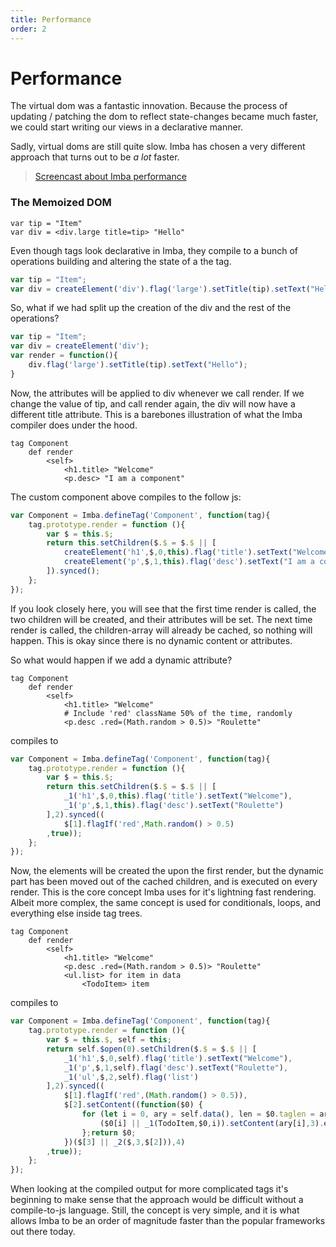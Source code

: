 ```yaml
---
title: Performance
order: 2
---
```


# Performance

The virtual dom was a fantastic innovation. Because the process of updating / patching the dom to reflect state-changes became much faster, we could start writing our views in a declarative manner.

Sadly, virtual doms are still quite slow. Imba has chosen a very different approach that turns out to be *a lot* faster.

> [Screencast about Imba performance](https://scrimba.com/p/c6B9rAM)

### The Memoized DOM

```imba
var tip = "Item"
var div = <div.large title=tip> "Hello"
```

Even though tags look declarative in Imba, they compile to a bunch of operations building and altering the state of a the tag.

```javascript
var tip = "Item";
var div = createElement('div').flag('large').setTitle(tip).setText("Hello");
```

So, what if we had split up the creation of the div and the rest of the operations?

```javascript
var tip = "Item";
var div = createElement('div');
var render = function(){
    div.flag('large').setTitle(tip).setText("Hello");
}
```

Now, the attributes will be applied to div whenever we call render. If we change the value of tip, and call render again, the div will now have a different title attribute. This is a barebones illustration of what the Imba compiler does under the hood.

```imba
tag Component
    def render
        <self>
            <h1.title> "Welcome"
            <p.desc> "I am a component"
```

The custom component above compiles to the follow js:

```javascript
var Component = Imba.defineTag('Component', function(tag){
    tag.prototype.render = function (){
        var $ = this.$;
        return this.setChildren($.$ = $.$ || [
            createElement('h1',$,0,this).flag('title').setText("Welcome"),
            createElement('p',$,1,this).flag('desc').setText("I am a component")
        ]).synced();
    };
});
```

If you look closely here, you will see that the first time render is called, the two children will be created, and their attributes will be set. The next time render is called, the children-array will already be cached, so nothing will happen. This is okay since there is no dynamic content or attributes.

So what would happen if we add a dynamic attribute?

```imba
tag Component
    def render
        <self>
            <h1.title> "Welcome"
            # Include 'red' className 50% of the time, randomly
            <p.desc .red=(Math.random > 0.5)> "Roulette"
```

compiles to

```javascript
var Component = Imba.defineTag('Component', function(tag){
    tag.prototype.render = function (){
        var $ = this.$;
        return this.setChildren($.$ = $.$ || [
            _1('h1',$,0,this).flag('title').setText("Welcome"),
            _1('p',$,1,this).flag('desc').setText("Roulette")
        ],2).synced((
            $[1].flagIf('red',Math.random() > 0.5)
        ,true));
    };
});
```

Now, the elements will be created the upon the first render, but the dynamic part has been moved out of the cached children, and is executed on every render. This is the core concept Imba uses for it's lightning fast rendering. Albeit more complex, the same concept is used for conditionals, loops, and everything else inside tag trees.

```imba
tag Component
    def render
        <self>
            <h1.title> "Welcome"
            <p.desc .red=(Math.random > 0.5)> "Roulette"
            <ul.list> for item in data
                <TodoItem> item
```

compiles to

```javascript
var Component = Imba.defineTag('Component', function(tag){
    tag.prototype.render = function (){
        var $ = this.$, self = this;
        return self.$open(0).setChildren($.$ = $.$ || [
            _1('h1',$,0,self).flag('title').setText("Welcome"),
            _1('p',$,1,self).flag('desc').setText("Roulette"),
            _1('ul',$,2,self).flag('list')
        ],2).synced((
            $[1].flagIf('red',(Math.random() > 0.5)),
            $[2].setContent((function($0) {
                for (let i = 0, ary = self.data(), len = $0.taglen = ary.length; i < len; i++) {
                    ($0[i] || _1(TodoItem,$0,i)).setContent(ary[i],3).end();
                };return $0;
            })($[3] || _2($,3,$[2])),4)
        ,true));
    };
});
```

When looking at the compiled output for more complicated tags it's beginning to make sense that the approach would be difficult without a compile-to-js language. Still, the concept is very simple, and it is what allows Imba to be an order of magnitude faster than the popular frameworks out there today.
